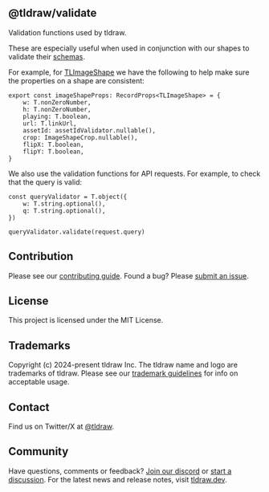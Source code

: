 ## @tldraw/validate

Validation functions used by tldraw.

These are especially useful when used in conjunction with our shapes to validate their [schemas](https://github.com/tldraw/tldraw/tree/main/packages/tlschema).

For example, for [TLImageShape](https://github.com/tldraw/tldraw/blob/main/packages/tlschema/src/shapes/TLImageShape.ts) we have the following to help make sure the properties on a shape are consistent:

```tsx
export const imageShapeProps: RecordProps<TLImageShape> = {
	w: T.nonZeroNumber,
	h: T.nonZeroNumber,
	playing: T.boolean,
	url: T.linkUrl,
	assetId: assetIdValidator.nullable(),
	crop: ImageShapeCrop.nullable(),
	flipX: T.boolean,
	flipY: T.boolean,
}
```

We also use the validation functions for API requests. For example, to check that the query is valid:
```tsx
const queryValidator = T.object({
	w: T.string.optional(),
	q: T.string.optional(),
})

queryValidator.validate(request.query)
```

## Contribution

Please see our [contributing guide](https://github.com/tldraw/tldraw/blob/main/CONTRIBUTING.md). Found a bug? Please [submit an issue](https://github.com/tldraw/tldraw/issues/new).

## License

This project is licensed under the MIT License.

## Trademarks

Copyright (c) 2024-present tldraw Inc. The tldraw name and logo are trademarks of tldraw. Please see our [trademark guidelines](https://github.com/tldraw/tldraw/blob/main/TRADEMARKS.md) for info on acceptable usage.

## Contact

Find us on Twitter/X at [@tldraw](https://twitter.com/tldraw).

## Community

Have questions, comments or feedback? [Join our discord](https://discord.gg/rhsyWMUJxd) or [start a discussion](https://github.com/tldraw/tldraw/discussions/new). For the latest news and release notes, visit [tldraw.dev](https://tldraw.dev).

